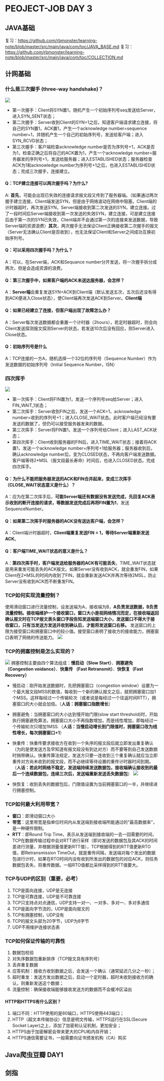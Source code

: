 # PEOJECT-JOB DAY 3
## JAVA基础
复习：https://github.com/rbmonster/learning-note/blob/master/src/main/java/com/toc/JAVA_BASE.md
复习：https://github.com/rbmonster/learning-note/blob/master/src/main/java/com/toc/COLLECTION.md
## 计网基础
### 什么是三次握手 (three-way handshake)？
![](https://github.com/wolverinn/Waking-Up/raw/master/_v_images/20191129101827556_21212.png)
* 第一次握手：Client将SYN置1，随机产生一个初始序列号seq发送给Server，进入SYN_SENT状态；
* 第二次握手：Server收到Client的SYN=1之后，知道客户端请求建立连接，将自己的SYN置1，ACK置1，产生一个acknowledge number=sequence number+1，并随机产生一个自己的初始序列号，发送给客户端；进入SYN_RCVD状态；
* 第三次握手：客户端检查acknowledge number是否为序列号+1，ACK是否为1，检查正确之后将自己的ACK置为1，产生一个acknowledge number=服务器发的序列号+1，发送给服务器；进入ESTABLISHED状态；服务器检查ACK为1和acknowledge number为序列号+1之后，也进入ESTABLISHED状态；完成三次握手，连接建立。

#### Q：TCP建立连接可以两次握手吗？为什么?
A: **首先**，可能会出现已失效的连接请求报文段又传到了服务器端。（如果通过两次握手建立连接，Client端发送SYN，但是由于网络波动在网络中阻塞。Client端的计时器超时，再次发送SYN，Server端接收到第二次发送的SYN，建立连接。过了一段时间后Server端接收到第一次发送的失效SYN，建立连接，可是建立连接后由于第一次的SYN已失效，Client端并不会通过第一次的连接来发送数据，导致Server端的资源浪费）**其次**，两次握手无法保证Client正确接收第二次握手的报文（Server无法确认Client是否收到），也无法保证Client和Server之间成功互换初始序列号。

#### Q：可以采用四次握手吗？为什么？
A：可以，在Server端，ACK和Sequance number分开发送，将一次握手拆分成两次，但是会造成资源的浪费。

#### Q：第三次握手中，如果客户端的ACK未送达服务器，会怎样？
A：**Server端**会重复发送SYN+ACK到Client端（默认发送五次，五次后还没有得到ACK便进入Close状态），使Client端再次发送ACK到Server。**Client端**

#### Q：如果已经建立了连接，但客户端出现了故障怎么办？
A：Server每次发送数据都会重置一个计时器（2hours），若定时器超时，则会向Client发送探测报文探测Server的状态，若发送10次后没有回应，则Server进入Close状态。

#### Q：初始序列号是什么
A：TCP连接的一方A，随机选择一个32位的序列号（Sequence Number）作为发送数据的初始序列号（Initial Sequence Number，ISN）

### 四次挥手
![](https://github.com/wolverinn/Waking-Up/raw/master/_v_images/20191129112652915_15481.png)
* 第一次挥手：Client将FIN置为1，发送一个序列号seq给Server；进入FIN_WAIT_1状态；
* 第二次挥手：Server收到FIN之后，发送一个ACK=1，acknowledge number=收到的序列号+1；进入CLOSE_WAIT状态。此时客户端已经没有要发送的数据了，但仍可以接受服务器发来的数据。
* 第三次挥手：Server将FIN置1，发送一个序列号给Client；进入LAST_ACK状态；
* 第四次挥手：Client收到服务器的FIN后，进入TIME_WAIT状态；接着将ACK置1，发送一个acknowledge number=序列号+1给服务器；服务器收到后，确认acknowledge number后，变为CLOSED状态，不再向客户端发送数据。客户端等待2*MSL（报文段最长寿命）时间后，也进入CLOSED状态。完成四次挥手。

#### Q：为什么不能把服务器发送的ACK和FIN合并起来，变成三次挥手（CLOSE_WAIT状态意义是什么）？
A：应为在第二次挥手后，**可能Server端还有数据没有发送完成，先回复ACK表示收到的断开连接的请求，等数据发送完成后再将FIN置为1**，发送SequenceNumber。

#### Q：如果第二次挥手时服务器的ACK没有送达客户端，会怎样？
A：Client端计时器超时，**Client端重复发送FIN = 1，等待Server端重新发送ACK**。


#### Q：客户端TIME_WAIT状态的意义是什么？
A：**第四次挥手时，客户端发送给服务器的ACK有可能丢失**，TIME_WAIT状态就是用来重发可能丢失的ACK报文。如果Server没有收到ACK，就会重发FIN，如果Client在2*MSL的时间内收到了FIN，就会重新发送ACK并再次等待2MSL，防止Server没有收到ACK而不断重发FIN。

### TCP如何实现流量控制？
使用滑动窗口进行流量控制，设发送端为A，接收端为B，**A负责发送数据，B负责流量控制。接收端维护一个接收窗口，窗口大小是视网络情况而定，在接收端返回确认报文时在TCP报文表头窗口字段告知发送端窗口大小，发送窗口不得大于接收窗口，只有当发送方发送并收到确认后，才能将发送窗口右移。**
发送窗口的上限为接受窗口和拥塞窗口中的较小值。接受窗口表明了接收方的接收能力，拥塞窗口表明了网络的传送能力。
![](https://github.com/wolverinn/Waking-Up/raw/master/_v_images/1615897397.gif)
### TCP的拥塞控制是怎么实现的？
![](https://github.com/wolverinn/Waking-Up/raw/master/_v_images/20191129153624025_28293.png)
拥塞控制主要由四个算法组成：**慢启动（Slow Start）**、**拥塞避免（Congestion voidance）**、**快重传 （Fast Retransmit）**、**快恢复（Fast Recovery）**
* 慢启动：刚开始发送数据时，先把拥塞窗口（congestion window）设置为一个最大报文段MSS的数值，每收到一个新的确认报文之后，就把拥塞窗口加1个MSS。这样每经过一个传输轮次（或者说是每经过一个往返时间RTT），拥塞窗口的大小就会加倍。（**人话：拥塞窗口指数增长**）
* 拥塞避免：当拥塞窗口的大小达到慢开始门限(slow start threshold)时，开始执行拥塞避免算法，拥塞窗口大小不再指数增加，而是线性增加，即每经过一个传输轮次只增加1MSS.（**人话：当慢启动增长到门限值时，拥塞窗口改为线性增长，每次拥塞窗口+1**）
* 快重传：快重传要求接收方在收到一个失序的报文段后就立即发出重复确认（为的是使发送方及早知道有报文段没有到达对方）而不要等到自己发送数据时捎带确认。快重传算法规定，发送方只要一连收到三个重复确认就应当立即重传对方尚未收到的报文段，而不必继续等待设置的重传计时器时间到期。（**人话：若此时网络不稳定，发送端持续发送数据包，接收端确认接收到的最后一个连续数据包，连续三次后，发送端重新发送丢失数据包**）
![](https://github.com/wolverinn/Waking-Up/raw/master/_v_images/20191129161026032_32431.png)

* 快恢复：收到丢失的数据包后，门限值设置为当前拥塞窗口的一半，并继续进行拥塞控制。

### TCP如何最大利用带宽？
* **窗口**：即滑动窗口大小
* **带宽**：这里带宽是指单位时间内从发送端到接收端所能通过的“最高数据率”，是一种硬件限制。
* **RTT**：即Round Trip Time，表示从发送端到接收端的一去一回需要的时间，TCP在数据传输过程中会对RTT进行采样（即对发送的数据包及其ACK的时间差进行测量，并根据测量值更新RTT值），TCP根据得到的RTT值更新RTO值，即Retransmission TimeOut，就是重传间隔，发送端对每个发出的数据包进行计时，如果在RTO时间内没有收到所发出的数据包的对应ACK，则任务数据包丢失，将重传数据。一般RTO值都比采样得到的RTT值要大。

###  TCP与UDP的区别（**重要，必考**）
1. TCP是面向连接，UDP是无连接
2. TCP是可靠连接，UDP是不可靠连接
3. TCP只支持点对点通信，UDP支持一对一、一对多、多对一、多对多通信
4. TCP是面向字节流的，UDP是面向报文的
5. TCP有拥塞控制，UDP没有
6. TCP的报文头部为20字节，UDP为8字节
7. UDP不用维护连接状态表

### TCP如何保证传输的可靠性
1. 数据包校验
2. 对失序数据包重新排序（TCP报文具有序列号）
3. 丢弃重复数据
4. 应答机制：接收方收到数据之后，会发送一个确认（通常延迟几分之一秒）；
5. 超时重发：发送方发出数据之后，启动一个定时器，超时未收到接收方的确认，则重新发送这个数据；
6. 流量控制：确保接收端能够接收发送方的数据而不会缓冲区溢出

#### HTTP和HTTPS有什么区别？
1. 端口不同：HTTP使用的是80端口，HTTPS使用443端口；
2. HTTP（超文本传输协议）信息是明文传输，HTTPS运行在SSL(Secure Socket Layer)之上，添加了加密和认证机制，更加安全；
3. HTTPS由于加密解密会带来更大的CPU和内存开销；
4. HTTPS通信需要证书，一般需要向证书颁发机构（CA）购买

## Java爬虫豆瓣 DAY1

## 剑指